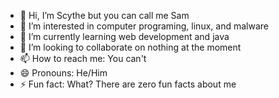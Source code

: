 - 👋 Hi, I’m Scythe but you can call me Sam
- 👀 I’m interested in computer programing, linux, and malware
- 🌱 I’m currently learning web development and java
- 💞️ I’m looking to collaborate on nothing at the moment
- 📫 How to reach me: You can't
- 😄 Pronouns: He/Him
- ⚡ Fun fact: What? There are zero fun facts about me

<!---
Scythecode/Scythecode is a ✨ special ✨ repository because its `README.md` (this file) appears on your GitHub profile.
You can click the Preview link to take a look at your changes.
--->
